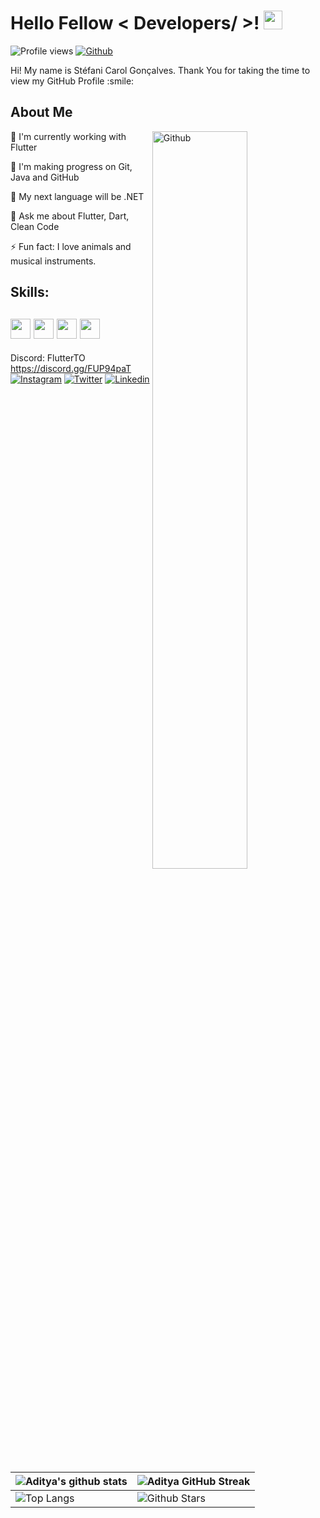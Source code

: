 <h1> Hello Fellow < Developers/ >! <img src = "https://raw.githubusercontent.com/MartinHeinz/MartinHeinz/master/wave.gif" width = 30px> </h1>
<p align='center'>
</p>


![Profile views](https://visitor-badge.glitch.me/badge?page_id=stefanicarol.stefanicarol)
[![Github](https://img.shields.io/github/followers/Aditya664?label=Follow&style=social)](https://github.com/stefanicarol)

<div size='20px'> Hi! My name is Stéfani Carol Gonçalves. Thank You for taking the time to view my GitHub Profile :smile: 
</div>

<h2> About Me  </h2>

<img width="55%" align="right" alt="Github" src="https://i.ibb.co/2jythyF/1646944206753.jpg" />

🔭 I'm currently working with Flutter

🌱 I'm making progress on Git, Java and GitHub

👯 My next language will be .NET

💬 Ask me about Flutter, Dart, Clean Code

⚡ Fun fact: I love animals and musical instruments.

  <h2> Skills: 
  <h2> <img src = "https://img.icons8.com/color/48/000000/flutter.png" width = 32px>  
  <img src = "https://www.svgrepo.com/show/331300/aws.svg" width = 32px> 
  <img src = "https://cdn.worldvectorlogo.com/logos/postman.svg" width = 32px> 
  <img src = "https://cdn.worldvectorlogo.com/logos/dart.svg" width = 32px></h2>
 

Discord: FlutterTO https://discord.gg/FUP94paT
[![Instagram](https://img.shields.io/badge/Instagram-E4405F?style=for-the-badge&logo=instagram&logoColor=white)](https://www.instagram.com/caroldevflutter/)
[![Twitter](https://img.shields.io/badge/Twitter-1DA1F2?style=for-the-badge&logo=twitter&logoColor=white)](https://twitter.com/caroldevflutter)
[![Linkedin](https://img.shields.io/badge/LinkedIn-0077B5?style=for-the-badge&logo=linkedin&logoColor=white)](https://www.linkedin.com/in/stefanicarolsouza/)
<br>
<br>
<br>
   
 
| ![Aditya's github stats](https://github-readme-stats.vercel.app/api?username=stefanicarol&show_icons=true&theme=tokyonight) | ![Aditya GitHub Streak](https://github-readme-streak-stats.herokuapp.com/?user=stefanicarol&theme=tokyonight) |
| --- | --- |
| ![Top Langs](https://github-readme-stats.vercel.app/api/top-langs/?username=stefanicarol&theme=tokyonight) | ![Github Stars](https://github-readme-stats.vercel.app/api?username=stefanicarol&show_icons=true&locale=en&count_private=true&hide_rank=true&custom_title=My%20GitHub%20Stats&disable_animations=true&theme=tokyonight) |

 


<br>

 
